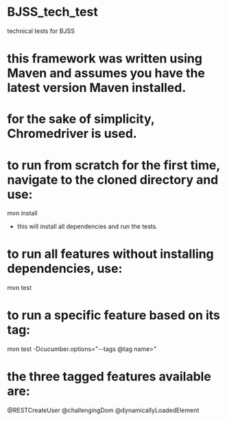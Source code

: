 # BJSS_tech_test
technical tests for BJSS

# this framework was written using Maven and assumes you have the latest version Maven installed.
# for the sake of simplicity, Chromedriver is used. 

# to run from scratch for the first time, navigate to the cloned directory and use:

mvn install

- this will install all dependencies and run the tests.

# to run all features without installing dependencies, use:

mvn test

# to run a specific feature based on its tag:

mvn test -Dcucumber.options="--tags @tag name>"
  
# the three tagged features available are:
@RESTCreateUser
@challengingDom
@dynamicallyLoadedElement

